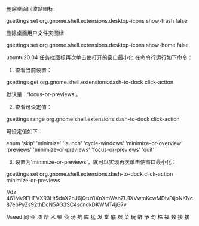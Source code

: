 删除桌面回收站图标

gsettings set org.gnome.shell.extensions.desktop-icons show-trash false

删除桌面用户文件夹图标

gsettings set org.gnome.shell.extensions.desktop-icons show-home false

ubuntu20.04 任务栏图标再次单击使打开的窗口最小化
在命令行运行如下命令：

1. 查看当前设置：

gsettings get org.gnome.shell.extensions.dash-to-dock click-action

默认是：‘focus-or-previews’。

2. 查看可设定值：

gsettings range org.gnome.shell.extensions.dash-to-dock click-action

可设定值如下：

enum
'skip'
'minimize'
'launch'
'cycle-windows'
'minimize-or-overview'
'previews'
'minimize-or-previews'
'focus-or-previews'
'quit'

3. 设置为'minimize-or-previews'，就可以实现再次单击使窗口最小化：

gsettings set org.gnome.shell.extensions.dash-to-dock click-action minimize-or-previews

//dz
461Mv9FHEVXR3Ht5daX2nJ6jQtuYiXnXmWsnZU1XVwmKcwMDivDijoNKNc87epPyZs92thDcN5AG3SC4scndkDKWMT4jG7v

//seed
同 亚 项 帮 术 柴 侦 汤 抗 库 猛 发 堂 底 艰 菜 玩 鲜 予 匀 株 福 数 接 接

